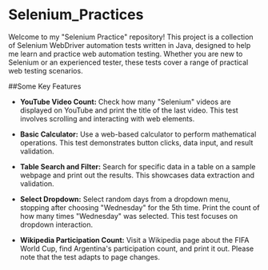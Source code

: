 # Selenium_Practices
Welcome to my "Selenium Practice" repository! This project is a collection of Selenium WebDriver automation tests written in Java, designed to help me learn and practice web automation testing. Whether you are new to Selenium or an experienced tester, these tests cover a range of practical web testing scenarios.

##Some Key Features

- **YouTube Video Count:** Check how many "Selenium" videos are displayed on YouTube and print the title of the last video. This test involves scrolling and interacting with web elements.

- **Basic Calculator:** Use a web-based calculator to perform mathematical operations. This test demonstrates button clicks, data input, and result validation.

- **Table Search and Filter:** Search for specific data in a table on a sample webpage and print out the results. This showcases data extraction and validation.

- **Select Dropdown:** Select random days from a dropdown menu, stopping after choosing "Wednesday" for the 5th time. Print the count of how many times "Wednesday" was selected. This test focuses on dropdown interaction.

- **Wikipedia Participation Count:** Visit a Wikipedia page about the FIFA World Cup, find Argentina's participation count, and print it out. Please note that the test adapts to page changes.
